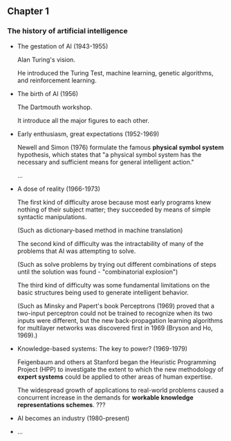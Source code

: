 ## Chapter 1

### The history of artificial intelligence

+ The gestation of AI (1943-1955)

  Alan Turing's vision. 

  He introduced the Turing Test, machine learning, genetic algorithms, and reinforcement learning.

+ The birth of AI (1956)

  The Dartmouth workshop.

  It introduce all the major figures to each other.

+ Early enthusiasm, great expectations (1952-1969)

  Newell and Simon (1976) formulate the famous **physical symbol system** hypothesis, which states that "a physical symbol system has the necessary and sufficient means for general intelligent action."

  ...

+ A dose of reality (1966-1973)

  The first kind of difficulty arose because most early programs knew nothing of their subject matter; they succeeded by means of simple syntactic manipulations.

  (Such as dictionary-based method in machine translation)

  The second kind of difficulty was the intractability of many of the problems that AI was attempting to solve.

  (Such as solve problems by trying out different combinations of steps until the solution was found - "combinatorial explosion")

  The third kind of difficulty was some fundamental limitations on the basic structures being used to generate intelligent behavior.

  (Such as Minsky and Papert's book Perceptrons (1969) proved that a two-input perceptron could not be trained to recognize when its two inputs were different, but the new back-propagation learning algorithms for multilayer networks was discovered first in 1969 (Bryson and Ho, 1969).)

+ Knowledge-based systems: The key to power? (1969-1979)

  Feigenbaum and others at Stanford began the Heuristic Programming Project (HPP) to investigate the extent to which the new methodology of **expert systems** could be applied to other areas of human expertise.

  The widespread growth of applications to real-world problems caused a concurrent increase in the demands for **workable knowledge representations schemes**. ???

+ AI becomes an industry (1980-present)

+ ...









